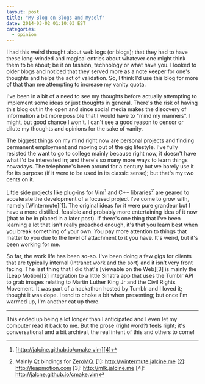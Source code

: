 ```yaml
---
layout: post
title: "My Blog on Blogs and Myself"
date: 2014-03-02 01:10:03 EST
categories:
  - opinion
---
```


I had this weird thought about web logs (or blogs); that they had to have these
long-winded and magical entries about whatever one might think them to be
about; be it on fashion, technology or what have you. I looked to older blogs
and noticed that they served more as a note keeper for one's thoughts and
helps the act of validation. So, I think I'd use this blog for more of that
than me attempting to increase my vanity quota.

I've been in a bit of a need to see my thoughts before actually attempting to
implement some ideas or just thoughts in general. There's the risk of having
this blog out in the open and since social media makes the discovery of
information a bit more possible that I would have to "mind my manners". I
might, but good chance I won't. I can't see a good reason to censor or dilute
my thoughts and opinions for the sake of vanity.

The biggest things on my mind right now are personal projects and finding
permanent employment and moving out of the gig lifestyle. I've fully resisted
the want to go to college mainly because right now, it doesn't have what I'd
be interested in; and there's so many more ways to learn things nowadays. The
telephone's been around for a century but we barely use it for its purpose (if
it were to be used in its classic sense); but that's my two cents on it.

Little side projects like plug-ins for Vim[^1] and C++ libraries[^2] are
geared to accelerate the development of a focused project I've come to grow
with, namely [Wintermute][1]. The original ideas for it were pure grandeur but
I have a more distilled, feasible and probably more entertaining idea of it
now (that to be in placed in a later post). If there's one thing that I've
been learning a lot that isn't really preached enough, it's that you learn
best when you break something of your own. You pay more attention to things
that matter to you due to the level of attachment to it you have. It's weird,
but it's been working for me.

So far, the work life has been so-so. I've been doing a few gigs for clients
that are typically internal (Intranet work and the sort) and it isn't very
front facing. The last thing that I did that's [viewable on the Web][3] is mainly
the [Leap Motion][2] integration to a little Sinatra app that uses the Tumblr
API to grab images relating to Martin Luther King Jr and the Civil Rights
Movement. It was part of a hackathon hosted by Tumblr and I loved it; thought
it was dope. I tend to choke a bit when presenting; but once I'm warmed up,
I'm another cat up there.

---

This ended up being a lot longer than I anticipated and I even let my computer
read it back to me. But the prose (right word?) feels right; it's
conversational and a bit archival, the real intent of this and others to come!

[^1]: [http://jalcine.github.io/cmake.vim][4]
[^2]: Mainly [Qt](http://qt-project.org) bindings for [ZeroMQ](http://zeromq.org).
[1]: http://wintermute.jalcine.me
[2]: http://leapmotion.com
[3]: http://mlk.jalcine.me
[4]: http://jalcne.github.io/cmake.vim
